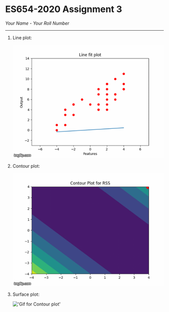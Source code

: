 # ES654-2020 Assignment 3

*Your Name* - *Your Roll Number*

------

1. Line plot:

    !['Gif for Line plot'](Line.gif)

2. Contour plot:

    !['Gif for Contour plot'](Contour.gif)

3. Surface plot:

    !['Gif for Contour plot'](surface.png)
